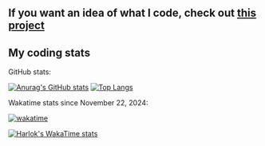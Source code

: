 ## If you want an idea of what I code, check out [this project](https://github.com/BloodLantern/Mountain)

## My coding stats

GitHub stats:

[![Anurag's GitHub stats](https://github-readme-stats-bloodlanterns-projects.vercel.app/api?username=BloodLantern)](https://github.com/BloodLantern/github-readme-stats)
[![Top Langs](https://github-readme-stats-bloodlanterns-projects.vercel.app/api/top-langs/?username=BloodLantern&layout=donut)](https://github.com/BloodLantern/github-readme-stats)

Wakatime stats since November 22, 2024:

[![wakatime](https://wakatime.com/badge/user/af64fc3c-f521-4066-a7a8-620ac61a1243.svg)](https://wakatime.com/@af64fc3c-f521-4066-a7a8-620ac61a1243)

[![Harlok's WakaTime stats](https://github-readme-stats-bloodlanterns-projects.vercel.app/api/wakatime?username=BloodLantern&layout=compact)](https://wakatime.com/@BloodLantern)
